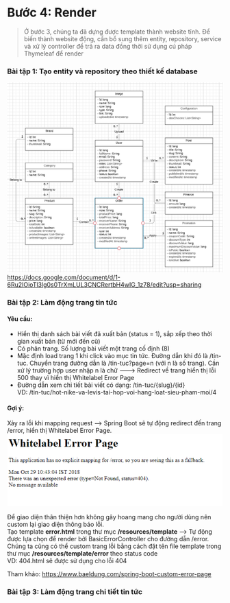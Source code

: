 # Bước 4: Render

> Ở bước 3, chúng ta đã dựng được template thành website tĩnh. Để biến thành website động, cần bổ sung thêm entity, repository, service và xử lý controller để trả ra data đồng thời sử dụng cú pháp Thymeleaf để render 

### Bài tập 1: Tạo entity và repository theo thiết kế database

![Thiết kế database](../images/database.png)
<br>
https://docs.google.com/document/d/1-6Ru2IOioTl3lg0s0TrXmLUL3CNCRertbH4wIG_1z78/edit?usp=sharing

### Bài tập 2: Làm động trang tin tức
#### Yêu cầu:
- Hiển thị danh sách bài viết đã xuất bản (status = 1), sắp xếp theo thời gian xuất bản (từ mới đến cũ)
- Có phân trang. Số lượng bài viết một trang cố định (8)
- Mặc định load trang 1 khi click vào mục tin tức. Đường dẫn khi đó là /tin-tuc. Chuyển trang đường dẫn là /tin-tuc?page=n (với n là số trang). Cần xử lý trường hợp user nhập n là chữ ---> Redirect về trang hiển thị lỗi 500 thay vì hiển thị Whitelabel Error Page
- Đường dẫn xem chi tiết bài viết có dạng: /tin-tuc/{slug}/{id} <br>
VD: /tin-tuc/hot-nike-va-levis-tai-hop-voi-hang-loat-sieu-pham-moi/4


#### Gợi ý:
Xảy ra lỗi khi mapping request --> Spring Boot sẽ tự động redirect đến trang /error, hiển thị Whitelabel Error Page.<br>
![Whitelabel Error Page](../images/error.png)

Để giao diện thân thiện hơn không gây hoang mang cho người dùng nên custom lại giao diện thông báo lỗi. <br>
Tạo template **error.html** trong thư mục **/resources/template** --> Tự động được lựa chọn để render bởi BasicErrorController cho đường dẫn /error. <br>
Chúng ta cũng có thể custom trang lỗi bằng cách đặt tên file template trong thư mục **/resources/template/error** theo status code<br>
VD: 404.html sẽ được sử dụng cho lỗi 404

Tham khảo: https://www.baeldung.com/spring-boot-custom-error-page

### Bài tập 3: Làm động trang chi tiết tin tức 


